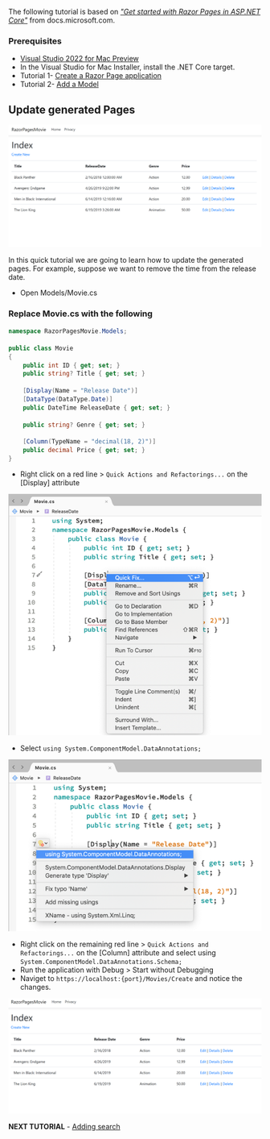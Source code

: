 The following tutorial is based on [*"Get started with Razor Pages in ASP.NET Core"*](https://docs.microsoft.com/aspnet/core/tutorials/razor-pages/razor-pages-start) from docs.microsoft.com.

### Prerequisites

* [Visual Studio 2022 for Mac Preview](https://visualstudio.microsoft.com/vs/mac/preview/?wt.mc_id=adw-brand&gclid=Cj0KCQjwqYfWBRDPARIsABjQRYwLe3b9dJMixA98s8nS8QfuNBKGsiRVRXzB93fe4E27LGK5KLrGcnYaAgdREALw_wcB)
* In the Visual Studio for Mac Installer, install the .NET Core target.
* Tutorial 1- [Create a Razor Page application](../1-Create%20a%20Razor%20Page/Create-a-Razorpage-VSMac.md)
* Tutorial 2- [Add a Model](../2-Add%20a%20model/Addamodel-VSMac.md)

## Update generated Pages

![](images/CurrentPage.PNG)

In this quick tutorial we are going to learn how to update the generated pages. For example, suppose we want to remove the time from the release date.

* Open Models/Movie.cs

### Replace Movie.cs with the following

```csharp
namespace RazorPagesMovie.Models;

public class Movie
{
    public int ID { get; set; }
    public string? Title { get; set; }

    [Display(Name = "Release Date")]
    [DataType(DataType.Date)]
    public DateTime ReleaseDate { get; set; }
    
    public string? Genre { get; set; }

    [Column(TypeName = "decimal(18, 2)")]
    public decimal Price { get; set; }
}
```

* Right click on a red line > `Quick Actions and Refactorings...` on the [Display] attribute

![](images/refactor_VSMac.png)

* Select `using System.ComponentModel.DataAnnotations;`

![](images/using_annotations_VSMac.png)

* Right click on the remaining red line > `Quick Actions and Refactorings...` on the [Column] attribute and select using `System.ComponentModel.DataAnnotations.Schema;`
* Run the application with Debug > Start without Debugging 
* Naviget to `https://localhost:{port}/Movies/Create` and notice the changes.

![](images/NewPage.PNG)

**NEXT TUTORIAL** - [Adding search](../4-Add%20Search/SearchPage-VSMac.md)
